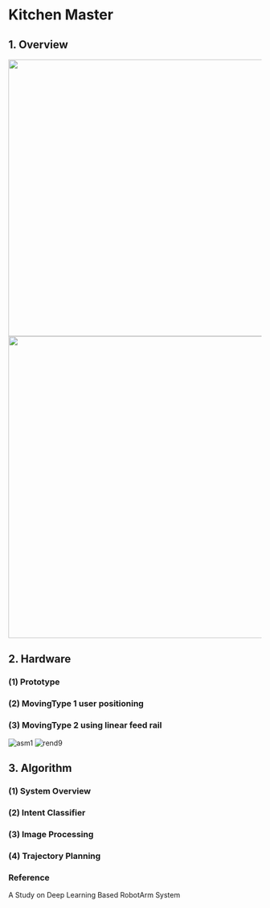# Kitchen Master
## 1. Overview
<img src="https://user-images.githubusercontent.com/40736396/101233429-3132bf80-36fc-11eb-9cfa-3a7c349dacd3.PNG" width="1000px" height="550px">

<img src="https://user-images.githubusercontent.com/40736396/101441535-ab617f00-395c-11eb-98a2-9cbe78fcf078.png" width="1000px" height="600px"> 

## 2. Hardware
### (1) Prototype
### (2) MovingType 1 user positioning
### (3) MovingType 2 using linear feed rail
![asm1](https://user-images.githubusercontent.com/40736396/101233164-f6c82300-36f9-11eb-8356-d753e0464854.png)
![rend9](https://user-images.githubusercontent.com/40736396/101233443-414a9f00-36fc-11eb-9a02-b64a9f33a1a8.png)


## 3. Algorithm
### (1) System Overview
### (2) Intent Classifier
### (3) Image Processing
### (4) Trajectory Planning

### Reference
A Study on Deep Learning Based RobotArm System 





